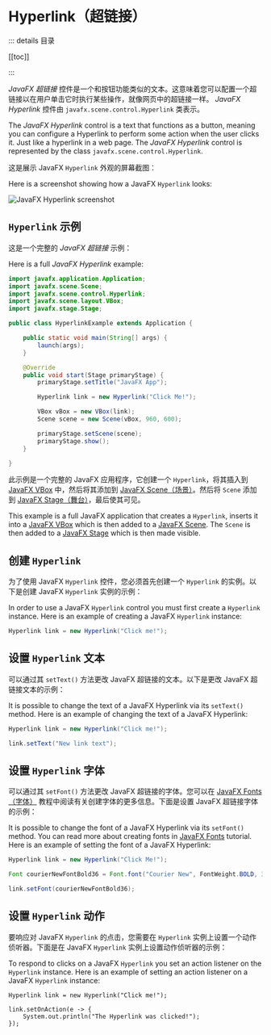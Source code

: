 # Hyperlink（超链接）

::: details 目录

[[toc]]

:::

_JavaFX 超链接_ 控件是一个和按钮功能类似的文本。这意味着您可以配置一个超链接以在用户单击它时执行某些操作，就像网页中的超链接一样。 _JavaFX Hyperlink_ 控件由 `javafx.scene.control.Hyperlink` 类表示。

The _JavaFX Hyperlink_ control is a text that functions as a button, meaning you can configure a Hyperlink to perform some action when the user clicks it. Just like a hyperlink in a web page. The _JavaFX Hyperlink_ control is represented by the class `javafx.scene.control.Hyperlink`.

这是展示 JavaFX `Hyperlink` 外观的屏幕截图：

Here is a screenshot showing how a JavaFX `Hyperlink` looks:

![JavaFX Hyperlink screenshot](http://tutorials.jenkov.com/images/java-javafx/javafx-hyperlink-1.png)

## `Hyperlink` 示例

这是一个完整的 _JavaFX 超链接_ 示例：

Here is a full _JavaFX Hyperlink_ example:

```java
import javafx.application.Application;
import javafx.scene.Scene;
import javafx.scene.control.Hyperlink;
import javafx.scene.layout.VBox;
import javafx.stage.Stage;

public class HyperlinkExample extends Application {

    public static void main(String[] args) {
        launch(args);
    }

    @Override
    public void start(Stage primaryStage) {
        primaryStage.setTitle("JavaFX App");

        Hyperlink link = new Hyperlink("Click Me!");

        VBox vBox = new VBox(link);
        Scene scene = new Scene(vBox, 960, 600);

        primaryStage.setScene(scene);
        primaryStage.show();
    }

}
```

此示例是一个完整的 JavaFX 应用程序，它创建一个 `Hyperlink`，将其插入到 [JavaFX VBox](http://tutorials.jenkov.com/javafx/vbox.html) 中，然后将其添加到 [JavaFX Scene（场景）](./core/scene.md)。然后将 `Scene` 添加到 [JavaFX Stage（舞台）](./core/stage.md)，最后使其可见。

This example is a full JavaFX application that creates a `Hyperlink`, inserts it into a [JavaFX VBox](http://tutorials.jenkov.com/javafx/vbox.html) which is then added to a [JavaFX Scene](./core/scene.md). The `Scene` is then added to a [JavaFX Stage](./core/stage.md) which is then made visible.

## 创建 `Hyperlink`

为了使用 JavaFX `Hyperlink` 控件，您必须首先创建一个 `Hyperlink` 的实例。以下是创建 JavaFX `Hyperlink` 实例的示例：

In order to use a JavaFX `Hyperlink` control you must first create a `Hyperlink` instance. Here is an example of creating a JavaFX `Hyperlink` instance:

```java
Hyperlink link = new Hyperlink("Click me!");
```

## 设置 `Hyperlink` 文本

可以通过其 `setText()` 方法更改 JavaFX 超链接的文本。以下是更改 JavaFX 超链接文本的示例：

It is possible to change the text of a JavaFX Hyperlink via its `setText()` method. Here is an example of changing the text of a JavaFX Hyperlink:

```java
Hyperlink link = new Hyperlink("Click me!");

link.setText("New link text");
```

## 设置 `Hyperlink` 字体

可以通过其 `setFont()` 方法更改 JavaFX 超链接的字体。您可以在 [JavaFX Fonts（字体）](./other-concept/fonts.md) 教程中阅读有关创建字体的更多信息。下面是设置 JavaFX 超链接字体的示例：

It is possible to change the font of a JavaFX Hyperlink via its `setFont()` method. You can read more about creating fonts in [JavaFX Fonts](./other-concept/fonts.md) tutorial. Here is an example of setting the font of a JavaFX Hyperlink:

```java
Hyperlink link = new Hyperlink("Click Me!");

Font courierNewFontBold36 = Font.font("Courier New", FontWeight.BOLD, 36);

link.setFont(courierNewFontBold36);
```

## 设置 `Hyperlink` 动作

要响应对 JavaFX `Hyperlink` 的点击，您需要在 `Hyperlink` 实例上设置一个动作侦听器。下面是在 JavaFX `Hyperlink` 实例上设置动作侦听器的示例：

To respond to clicks on a JavaFX `Hyperlink` you set an action listener on the `Hyperlink` instance. Here is an example of setting an action listener on a JavaFX `Hyperlink` instance:

```java{3-5}
Hyperlink link = new Hyperlink("Click me!");

link.setOnAction(e -> {
    System.out.println("The Hyperlink was clicked!");
});
```
